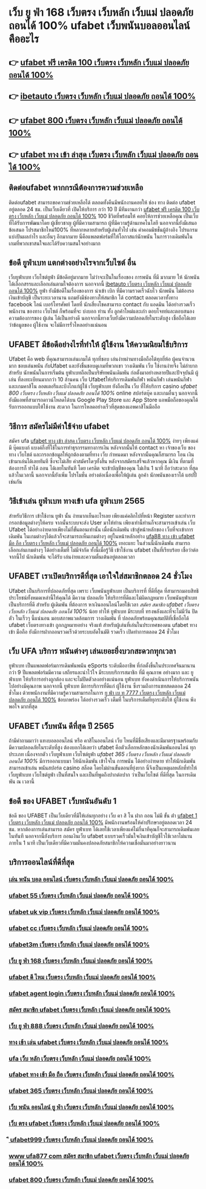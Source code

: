 # เว็บ ยู ฟ่า 168 เว็บตรง เว็บหลัก เว็บแม่ ปลอดภัย ถอนได้ 100%  ufabet  เว็บพนันบอลออนไลน์  คืออะไร 

## 👉 [ufabet ฟรี เครดิต 100 เว็บตรง เว็บหลัก เว็บแม่ ปลอดภัย ถอนได้ 100%](https://ufabet.77m.io)
## 👉 [ibetauto เว็บตรง เว็บหลัก เว็บแม่ ปลอดภัย ถอนได้ 100%](https://ufastar365.io1.me)
## 👉 [ufabet 800 เว็บตรง เว็บหลัก เว็บแม่ ปลอดภัย ถอนได้ 100%](https://ufabet168.io1.me)
## 👉 [ufabet ทาง เข้า ล่าสุด เว็บตรง เว็บหลัก เว็บแม่ ปลอดภัย ถอนได้ 100%](https://ufabet168.77m.io)

## ติดต่อufabet หากกรณีต้องการความช่วยเหลือ

ติดต่อufabet สามารถขอความช่วยเหลือได้  ตลอดทั้งคืนมีพนักงานคอยให้  ช่อง ทาง ติดต่อ ufabet อยู่ตลอด 24 ชม. เป็นเว็บเดียวที่  เปิดให้บริการ กว่า 10 ปี มีทีมงานกว่า [ufabet ฟรี เครดิต 100 เว็บตรง เว็บหลัก เว็บแม่ ปลอดภัย ถอนได้ 100%](https://ufastar365.io1.me) 100 ชีวิตที่พร้อมให้ คอยให้การช่วยเหลือคุณ เป็นเว็บที่ได้รับการพัฒนาโดย ผู้เชี่ยวชาญ ผู้ที่มีความสามารถ ผู้ที่มีความรู้ด้านเทคโนโลยี นอกจากนี้ยังมีเสนอข้อเสนอ  โปรสมาชิกใหม่100% ที่หลากหลายสำหรับผู้เล่นทั่วไป เช่น ค่าคอมมิชชั่นผู้อ้างอิง โปรแกรมแบ่งปันผลกำไร และอื่นๆ อีกมากมาย นี่คือแพลตฟอร์มที่ให้โอกาสแก่นักพนัน ในการวางเดิมพันในเกมที่พวกเขาสนใจและได้รับความสนใจอย่างมาก


## ข้อดี ยูฟ่าเบท แตกต่างอย่างไรจากเว็บไซต์ อื่น

 เว็บยูฟ่าเบท เว็บไซต์ยูฟ่า มีข้อดีอยู่มากมาย  ไม่ว่าจะเป็นในเรื่องของ การพนัน ที่มี มากมาย  ให้ นักพนัน ได้เลือกสรรและเลือกเล่นตามใจต้องการ นอกจากนี้ [ibetauto เว็บตรง เว็บหลัก เว็บแม่ ปลอดภัย ถอนได้ 100%](https://ufabet168.io1.me)  ยูฟ่า ยังมีข้อดีในเรื่องของการ นำเข้า   เบิก  ที่มีความรวดเร็วฉับไว  นักพนัน ไม่ต้องรอเงินเข้าบัญชี  เป็นระยะเวลานาน แถมยังมีช่องทางให้สมาชิก  ได้ contact  ตลอดเวลาทั้งทาง facebook ไลน์ เบอร์โทรศัพท์ โดยที่ นักเสี่ยงโชคสามารถ contact  กับ แอดมิน ได้อย่างรวดเร็ว พนักงาน ของทาง เว็บไซต์ ก็พร้อมที่จะ บ่งบอก ท่าน ทั้ง ลูกค้าใหม่และเก่า ตอบโจทย์และตอบสนองความต้องการของ ผู้เล่น ได้เป็นอย่างดี นอกจากนี้ทางเว็บยังมีความปลอดภัยในระดับสูง  เชื่อถือได้เลยว่าข้อมูลของ ผู้ใช้งาน  จะไม่มีการรั่วไหลอย่างแน่นอน


## UFABET มีข้อดีอย่างไรที่ทำให้ ผู้ใช้งาน ให้ความนิยมใช้บริการ

Ufabet คือ  web ที่คุณสามารถเล่นเกมได้ ทุกที่ชอบ เล่นง่ายผ่านทางมือถือได้ทุกยี่ห้อ ผู้คนจำนวนมาก ชอบเล่นพนัน กับUfabet และยังชื่นชอบดูเกมที่พวกเขา วางเดิมพัน เว็บ ใช้งานง่ายจึง ไม่ลำบาก สำหรับ นักพนันในการเริ่มต้น ยูฟ่าเบทถือเป็นบริษัทพนันเดิมพัน ก่อตั้งมาอย่างหลายปีและปัจจุบันมี ผู้เล่น ที่ลงทะเบียนมากกว่า 10 ล้านคน เว็บ Ufabetให้บริการเดิมพันกีฬา พนันกีฬา เล่นพนันกีฬา และเกมคาสิโน ลอตเตอรีและบิงโกแก่ผู้ใช้  เว็บยูฟ่าเบท  ยังถือเป็น เว็บ ที่ให้บริการ casino *ufabet 800 เว็บตรง เว็บหลัก เว็บแม่ ปลอดภัย ถอนได้ 100%* online   สปอร์ตบุ๊ค และเกมอื่นๆ นอกจากนี้ยังมีแอพที่สามารถดาวน์โหลดได้บน Google Play Store และ App Store แอพมือถือของคุณได้รับการออกแบบให้ใช้งาน สะดวก ในการโหลดอย่างเร็วที่สุดของแอพคาสิโนมือถือ 


## วิธีการ สมัครไม่มีค่าใช้จ่าย  ufabet 

สมัคร ufa [ufabet ทาง เข้า ล่าสุด เว็บตรง เว็บหลัก เว็บแม่ ปลอดภัย ถอนได้ 100%](https://ufabet-cn.io1.me) ง่ายๆ  เพียงแค่มี  บุ๊คแบงก์ แบงค์กิ้งที่ใช้ในการทำธุรกรรมทางการเงิน หลังจากนั้นให้ contact หา เจ้าของเว็บ ของทาง เว็บไชต์  และกรอกข้อมูลให้ถูกต้องตามที่ทาง เว็บ กำหนดมา หลังจากนั้นคุณก็สามารถ โอน เงินเข้ามาเล่นได้เลยทันที ซึ่งจะไม่เสีย ค่าสมัครใดๆทั้งสิ้น หลังจากสมัครเสร็จแล้วหากคุณ มีเงิน ที่ตามที่ต้องการก็ ทำได้ ถอน ได้เลยในทันที โดย เครดิต จะเข้าบัญชีของคุณ  ไม่เกิน  1 นาที ถือว่าสะดวก ที่สุดแล้วในเวลานี้  นอกจากนี้ยังเพิ่ม โปรโมชั่น  อย่างต่อเนื่องเพื่อให้ผู้เล่น ลูกค้า นักพนันของเราได้ แฮปปี้เช่นกัน

## วิธีเข้าเล่น ยูฟ่าเบท  ทางเข้า ufa ยูฟ่าเบท 2565

สำหรับวิธีการ เข้าใช้งาน   ยูฟ่า นั้น ง่ายมากเย็นอะไรเลย เพียงแค่คลิกไปที่หน้า Register  และทำการกรอกข้อมูลต่างๆให้ครบ จากนั้นระบบจะส่ง User  มาให้ท่าน เพียงเท่านี้ท่านก็จะสามารถเข้าเล่น  เว็บ Ufabet ได้อย่างง่ายดายเพียงไม่กี่ขั้นตอนเท่านั้น เมื่อนักเดิมพัน เข้าสู่หน้าหลักของ เว็บที่จะเข้าการเดิมพัน ในเกมต่างๆได้แล้วก็จะสามารถเห็นเกมต่างๆ อยู่ในหน้าหลักอย่าง [ufa88 ทาง เข้า ufabet มือ ถือ เว็บตรง เว็บหลัก เว็บแม่ ปลอดภัย ถอนได้ 100%](https://ufabetcn.io1.me) เยอะแยะ ในส่วนนี้นักเดิมพัน สามารถเลือกเล่นเกมต่างๆ ได้อย่างเต็มที่ ไม่มีจำกัด  ทั้งนี้เมื่อรู้วิธี เข้าใช้งาน   ufabet  เป็นที่เรียบร้อย เชื่อว่าต่อจากนี้ไป นักเดิมพัน จะได้รับ  เล่นง่ายและความตื่นเต้นอยู่ตลอดเวลา


## UFABET เราเปิดบริการดีที่สุด เอาใจใส่สมาชิกตลอด 24 ชั่วโมง

Ufabet  เป็นบริการที่ปลอดภัยที่สุด  เพราะ เว็บพนันยูฟ่าเบท เป็นบริการที่ ที่ดีที่สุด ที่สามารถมอบสิทธิประโยชน์ทั้งหมดเหล่านี้ให้คุณได้ มีความ ปลอดภัย ให้บริการที่ดีและไม่ผิดกฏหมาย  เว็บพนันยูฟ่าเบทเป็นบริการที่ดี สำหรับ ผู้เดิมพัน ที่ต้องการ หาเงินออนไลน์โดยใช้เวลา *สมัคร สมาชิก ufabet เว็บตรง เว็บหลัก เว็บแม่ ปลอดภัย ถอนได้ 100%* น้อย  ทำให้  ยูฟ่าเบท มีระบบที่ ทรงพลังและที่จะไม่มีวัน ปิดตัว ในเร็วๆ นี้แน่นอน มอบสภาพแวดล้อมการ วางเดิมพัน ที่ ปลอดภัยพร้อมคุณสมบัติที่เชื่อถือได้  ufabet เว็บตรงทางเข้า  ถูกกฎหมายอย่าง จริงแท้ สำหรับผู้เล่นที่เล่นในประเทศของตน  ufabet ทางเข้า มือถือ ยังมีการฝากถอนรวดเร็วด้วยระบบอัตโนมัติ รวดเร็ว เปิดทำการตลอด 24 ชั่วโมง


## เว็บ UFA บริการ พนันต่างๆ  เล่นเยอะยิ่งบวกสะดวกทุกเวลา

 ยูฟ่าเบท เป็นแพลตฟอร์มการเดิมพันพนัน eSports ระดับมืออาชีพ ที่ก่อตั้งขึ้นในประเทศจีนมานานกว่า 9 ปีแพลตฟอร์มมีความ เสถียรและน่าไว้ใจ  มีระบบบริการสมาชิก ที่มี คุณภาพ อย่างมาก และ ยูฟ่าเบท ให้บริการอย่างถูกต้อง และจะไม่ปิดตัวลงอย่างแน่นอน ยูฟ่าเบท ยังคงดำเนินการให้บริการพนัน ไปอย่างมีคุณภาพ นอกจากนี้ ยูฟ่าเบท  มีการบริการที่ดีแก่ ผู้ใช้งาน ซึ่งรวมถึงการแชทสดตลอด 24 ชั่วโมง ด้วยพนักงานที่มีความรู้ความสามารถในการ [ยู ฟ่า เบ ท 7777 เว็บตรง เว็บหลัก เว็บแม่ ปลอดภัย ถอนได้ 100%](https://ufastar356.77m.io) ข้อบกพร่อง ได้อย่างรวดเร็ว   เต็มที่ ในบริการเต็มที่ทุกระดับให้ ผู้ใช้งาน  พึงพอใจ มากที่สุด 

## UFABET  เว็บพนัน ดีที่สุด ปี 2565 

ถ้ามีคำถามมาว่า แทงบอลออนไลน์  หรือ คาสิโนออนไลน์    เว็บ ไหนที่มีชื่อเสียงและมีมาตรฐานพร้อมกับมีความปลอดภัยในระดับที่สูง ต้องบอกได้เลยว่า  ufabet  คือตัวเลือกหลักของนักเดิมพันออนไลน์  ทุกประเภท  เนื่องจากตัว เว็บยูฟ่าเบท เว็บไซต์ยูฟ่า *ufabet 365 เว็บตรง เว็บหลัก เว็บแม่ ปลอดภัย ถอนได้ 100%* มีการออกแบบมา ให้นักเดิมพัน เข้าใจใน การพนัน ได้อย่างง่ายดาย ทำให้นักเดิมพันสามารถเข้าเล่น พนันสปอร์ต   casino  สล็อต โดยไม่ผ่านขั้นตอนที่ยุ่งยาก นี่จึงเป็นเหตุผลหลักที่ทำให้ เว็บยูฟ่าเบท เว็บไซต์ยูฟ่า เป็นที่สนใจ และเป็นที่พูดถึงปากต่อปาก ว่าเป็นเว็บไซต์   ที่ดีที่สุด ในการเดิมพัน ณ เวลานี้ 


## ข้อดี ของ UFABET เว็บพนันอันดับ 1

ข้อดี ของ UFABET เป็นเว็บเดียวที่มีให้เล่นทุกอย่าง  เว็บ คา สิ โน ฝาก ถอน ไม่มี ขั้น ต่ํา [ufabet 1 เว็บตรง เว็บหลัก เว็บแม่ ปลอดภัย ถอนได้ 100%](https://ufastar365.77m.io)  มีพนักงานพร้อมให้คำปรึกษาอยู่ตลอดเวลา 24 ชม. หากต้องการเล่นสามารถ  สมัคร ยูฟ่าเบท  ได้เลยใช้เวลาเพียงแค่ไม่กี่นาทีคุณก็จะสามารถเดิมพันเลยในทันที นอกจากนี้ยังบริการ   ถอนเงินเว็บ ufabet  แบบรวดเร็วมันใจเงินเข้าบัญชีไวใช้เวลาไม่นาน ภายใน 1 นาที เป็นเว็บเดียวที่มีความมั่นคงปลอดภัยสมาชิกให้ความเชื่อมั่นมาอย่างยาวนาน


## บริการออนไลน์ที่ดีที่สุด

### [เล่น พนัน บอล ออนไลน์ เว็บตรง เว็บหลัก เว็บแม่ ปลอดภัย ถอนได้ 100%](https://atom.io/themes/เว็บ%20พนัน%20เเ%20ท%20ง%20บอล%20เว็บตรง%20เว็บหลัก%20เว็บแม่%20ปลอดภัย%20ถอนได้%20100%)
### [ufabet 55 เว็บตรง เว็บหลัก เว็บแม่ ปลอดภัย ถอนได้ 100%](https://atom.io/themes/เล่น%20พนัน%20บอล%20ออนไลน์%20เว็บตรง%20เว็บหลัก%20เว็บแม่%20ปลอดภัย%20ถอนได้%20100%)
### [ufabet uk vip เว็บตรง เว็บหลัก เว็บแม่ ปลอดภัย ถอนได้ 100%](https://atom.io/themes/เว%20ป%20พนัน%20บอล%20เว็บตรง%20เว็บหลัก%20เว็บแม่%20ปลอดภัย%20ถอนได้%20100%)
### [ufabet cc เว็บตรง เว็บหลัก เว็บแม่ ปลอดภัย ถอนได้ 100%](https://atom.io/themes/ufabet%20go%20เว็บตรง%20เว็บหลัก%20เว็บแม่%20ปลอดภัย%20ถอนได้%20100%)
### [ufabet3m เว็บตรง เว็บหลัก เว็บแม่ ปลอดภัย ถอนได้ 100%](https://atom.io/themes/ีี%20ufabet%20เว็บตรง%20เว็บหลัก%20เว็บแม่%20ปลอดภัย%20ถอนได้%20100%)
### [เว็บ ยู ฟ่า 168 เว็บตรง เว็บหลัก เว็บแม่ ปลอดภัย ถอนได้ 100%](https://atom.io/themes/ทาง%20เข้า%20ufa666%20เว็บตรง%20เว็บหลัก%20เว็บแม่%20ปลอดภัย%20ถอนได้%20100%)
### [ufabet ดี ไหม เว็บตรง เว็บหลัก เว็บแม่ ปลอดภัย ถอนได้ 100%](https://atom.io/themes/u2nine%20ufabet%20เว็บตรง%20เว็บหลัก%20เว็บแม่%20ปลอดภัย%20ถอนได้%20100%)
### [ufabet agent login เว็บตรง เว็บหลัก เว็บแม่ ปลอดภัย ถอนได้ 100%](https://atom.io/themes/ufabet%20ดาวน์โหลด%20เว็บตรง%20เว็บหลัก%20เว็บแม่%20ปลอดภัย%20ถอนได้%20100%)
### [สมัคร สมาชิก ufabet เว็บตรง เว็บหลัก เว็บแม่ ปลอดภัย ถอนได้ 100%](https://atom.io/themes/ufabet%20agent%20login%20เว็บตรง%20เว็บหลัก%20เว็บแม่%20ปลอดภัย%20ถอนได้%20100%)
### [เว็บ ยู ฟ่า 888 เว็บตรง เว็บหลัก เว็บแม่ ปลอดภัย ถอนได้ 100%](https://atom.io/themes/ufabet%201234%20เว็บตรง%20เว็บหลัก%20เว็บแม่%20ปลอดภัย%20ถอนได้%20100%)
### [ทาง เข้า เล่น ufabet เว็บตรง เว็บหลัก เว็บแม่ ปลอดภัย ถอนได้ 100%](https://atom.io/themes/ufabet%20เข้า%20ระบบ%20เว็บตรง%20เว็บหลัก%20เว็บแม่%20ปลอดภัย%20ถอนได้%20100%)
### [ufa เว็บ หลัก เว็บตรง เว็บหลัก เว็บแม่ ปลอดภัย ถอนได้ 100%](https://atom.io/themes/สมัคร%20เว็บ%20บอล%20ufabet%20เว็บตรง%20เว็บหลัก%20เว็บแม่%20ปลอดภัย%20ถอนได้%20100%)
### [ufabet ทาง เข้า มือ ถือ เว็บตรง เว็บหลัก เว็บแม่ ปลอดภัย ถอนได้ 100%](https://atom.io/themes/ufabet%20panda%20เว็บตรง%20เว็บหลัก%20เว็บแม่%20ปลอดภัย%20ถอนได้%20100%)
### [ufabet 365 เว็บตรง เว็บหลัก เว็บแม่ ปลอดภัย ถอนได้ 100%](https://atom.io/themes/โปร%20โม%20ชั่%20น%20ufabet%20เว็บตรง%20เว็บหลัก%20เว็บแม่%20ปลอดภัย%20ถอนได้%20100%)
### [เว็บ พนัน ออนไลน์ ยู ฟ่า เว็บตรง เว็บหลัก เว็บแม่ ปลอดภัย ถอนได้ 100%](https://atom.io/themes/เว็บ%20ยู%20ฟ่า%20888%20เว็บตรง%20เว็บหลัก%20เว็บแม่%20ปลอดภัย%20ถอนได้%20100%)
### [เว็บ ตรง ufabet เว็บตรง เว็บหลัก เว็บแม่ ปลอดภัย ถอนได้ 100%](https://atom.io/themes/ufabet%20007%20เว็บตรง%20เว็บหลัก%20เว็บแม่%20ปลอดภัย%20ถอนได้%20100%)
### [ี ufabet999 เว็บตรง เว็บหลัก เว็บแม่ ปลอดภัย ถอนได้ 100%](https://atom.io/themes/ufabet%20thaivip%20เว็บตรง%20เว็บหลัก%20เว็บแม่%20ปลอดภัย%20ถอนได้%20100%)
### [www ufa877 com สมัคร สมาชิก ufabet เว็บตรง เว็บหลัก เว็บแม่ ปลอดภัย ถอนได้ 100%](https://atom.io/themes/ยู%20ส%20เก่า%20แลก%20เครดิต%20ufabet%20เว็บตรง%20เว็บหลัก%20เว็บแม่%20ปลอดภัย%20ถอนได้%20100%)
### [ufabet 800 เว็บตรง เว็บหลัก เว็บแม่ ปลอดภัย ถอนได้ 100%](https://atom.io/themes/ufabet%20800%20เว็บตรง%20เว็บหลัก%20เว็บแม่%20ปลอดภัย%20ถอนได้%20100%)